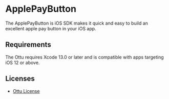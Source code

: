 # ApplePayButton

The ApplePayButton is iOS SDK makes it quick and easy to build an excellent apple pay button in your iOS app. 

## Requirements

The Ottu requires Xcode 13.0 or later and is compatible with apps targeting iOS 12 or above.

## Licenses

- [Ottu License](LICENSE)
